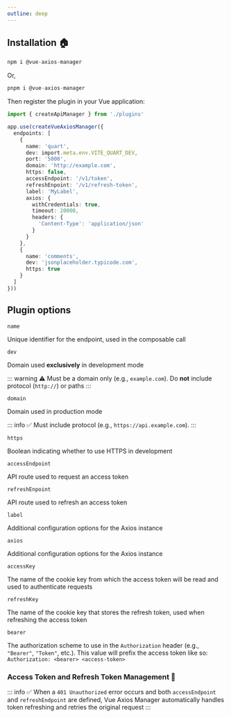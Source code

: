 ```yaml
---
outline: deep
---
```


## Installation 🏠

```typescript
npm i @vue-axios-manager
```

Or,

```typescript
pnpm i @vue-axios-manager
```

Then register the plugin in your Vue application:

```typescript
import { createApiManager } from './plugins'

app.use(createVueAxiosManager({
  endpoints: [
    {
      name: 'quart',
      dev: import.meta.env.VITE_QUART_DEV,
      port: '5000',
      domain: 'http://example.com',
      https: false,
      accessEndpoint: '/v1/token',
      refreshEnpoint: '/v1/refresh-token',
      label: 'MyLabel',
      axios: {
        withCredentials: true,
        timeout: 20000,
        headers: {
          'Content-Type': 'application/json'
        }
      }
    },
    {
      name: 'comments',
      dev: 'jsonplaceholder.typicode.com',
      https: true
    }
  ]
}))
```

## Plugin options

`name`

Unique identifier for the endpoint, used in the composable call

`dev`

Domain used __exclusively__ in development mode

::: warning
⚠️ Must be a domain only (e.g., `example.com`). Do __not__ include protocol (`http://`) or paths
:::

`domain`

Domain used in production mode

::: info
✅ Must include protocol (e.g., `https://api.example.com`).
:::

`https`

Boolean indicating whether to use HTTPS in development

`accessEndpoint`

API route used to request an access token

`refreshEnpoint`

API route used to refresh an access token

`label`

Additional configuration options for the Axios instance

`axios`

Additional configuration options for the Axios instance

`accessKey`

The name of the cookie key from which the access token will be read and used to authenticate requests

`refreshKey`

The name of the cookie key that stores the refresh token, used when refreshing the access token

`bearer`

The authorization scheme to use in the `Authorization` header (e.g., `"Bearer"`, `"Token"`, etc.). This value will prefix the access token like so:
`Authorization: <bearer> <access-token>`

### Access Token and Refresh Token Management 🔑

::: info
✅ When a `401 Unauthorized` error occurs and both `accessEndpoint` and `refreshEndpoint` are defined, Vue Axios Manager automatically handles token refreshing and retries the original request
:::
